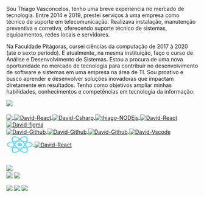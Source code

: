 Sou Thiago Vasconcelos, tenho uma breve experiencia no mercado de tecnologia. Entre 2014 e 2019, prestei serviços à uma empresa como técnico de suporte em telecomunicação. Realizava instalação, manutenção preventiva e corretiva, oferecendo suporte técnico de sistemas, equipamentos, redes locais e servidores.

Na Faculdade Pitágoras, cursei ciências da computação de 2017 à 2020 (até o sexto período). E atualmente, na mesma instituição, faço o curso de Análise e Desenvolvimento de Sistemas. Estou a procura de uma nova oportunidade no mercado de tecnologia para contribuir no desenvolvimento de software e sistemas em uma empresa na área de TI. Sou proativo e busco aprender e desenvolver soluções inovadoras que impactam diretamente em resultados. Tenho como objetivos ampliar minhas habilidades, conhecimentos e competências em tecnologia da informação.


<a href="https://github.com/ThiagoF">
  <img height="180em" src="https://github-readme-stats.vercel.app/api?username=ThiagoF&show_icons=true&theme=chartreuse-dark&include_all_commits=true&count_private=true"/>
  




<div style="display: inline_block"><br>
<img align= "center" src= "https://res.cloudinary.com/practicaldev/image/fetch/s--ytlCYKyP--/c_limit,f_auto,fl_progressive,q_40,w_60/https://dev-to-uploads.s3.amazonaws.com/uploads/badge/badge_image/22/git-sticker.png"/>
   
  <img align="center" alt="David-React" height="50" width="70" src="https://cdn.jsdelivr.net/gh/devicons/devicon/icons/linux/linux-original.svg" />
  <img align="center" alt="David-Csharp" height="50" width="70" src="https://cdn.jsdelivr.net/gh/devicons/devicon/icons/github/github-original-wordmark.svg" />
          
  <img align="center" alt="thiago-NODEjs" height="50" width="70" src="https://cdn.jsdelivr.net/gh/devicons/devicon/icons/nodejs/nodejs-original-wordmark.svg" />
          
  <img align="center" alt="David-React" height="50" width="70" src="https://cdn.jsdelivr.net/gh/devicons/devicon/icons/docker/docker-original-wordmark.svg" />
  
  
<img align="center" alt="David-figma" height="50" width="70" src="https://cdn.jsdelivr.net/gh/devicons/devicon/icons/java/java-original-wordmark.svg" />
          
  
  <br>
  
  
  
  
  <img align="center" alt="David-Github" height="50" width="70" src="https://cdn.jsdelivr.net/gh/devicons/devicon/icons/javascript/javascript-original.svg" />
  
  <img align="center" alt="David-Github" height="50" width="70" src="https://cdn.jsdelivr.net/gh/devicons/devicon/icons/html5/html5-original-wordmark.svg" />
  
<img align="center" alt="David-Github" height="50" width="70" src="https://cdn.jsdelivr.net/gh/devicons/devicon/icons/css3/css3-original-wordmark.svg" />

  <img align="center" alt="David-Vscode" height="50" width="70" src="https://cdn.jsdelivr.net/gh/devicons/devicon/icons/vscode/vscode-original.svg" />
  
  <img align="center" alt="David-React" height="50" width="70" src="https://raw.githubusercontent.com/devicons/devicon/master/icons/react/react-original.svg">
  <img align="center" alt="David-React" height="50" width="70" src="https://cdn.jsdelivr.net/gh/devicons/devicon/icons/phalcon/phalcon-original.svg" />
  
  
  
</div>
  
##
  <a href="https://twitter.com/ThiagoFx00/#" target="_blank"><img src="https://img.shields.io/twitter/follow/ThiagoFx00?style=social" target="_blank"></a> <br>
  <a href="https://instagram.com/otherthiago" target="_blank"><img src="https://img.shields.io/badge/-Instagram-%23E4405F?style=for-the-badge&logo=instagram&logoColor=white" target="_blank"></a>
  <a href = "mailto:tvasconcelos6@gmail.com"><img src="https://img.shields.io/badge/-Gmail-%23333?style=for-the-badge&logo=gmail&logoColor=white" target="_blank"></a>
  
  <a href="https://www.linkedin.com/in/thiago-vasconcelos-a4634a217/" target="_blank"><img src="https://img.shields.io/badge/-LinkedIn-%230077B5?style=for-the-badge&logo=linkedin&logoColor=white" target="_blank"></a> 
  <a href="https://www.twitch.tv/#" target="_blank"><img src="https://img.shields.io/badge/Twitch-9146FF?style=for-the-badge&logo=twitch&logoColor=white" target="_blank"></a>
  <a href="https://discord.gg/#" target="_blank"><img src="https://img.shields.io/badge/Discord-7289DA?style=for-the-badge&logo=discord&logoColor=white" target="_blank"></a> 
